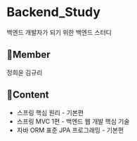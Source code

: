 # Backend_Study
백엔드 개발자가 되기 위한 백엔드 스터디

## 👤Member
정희윤
김규리

## 📑Content
- 스프링 핵심 원리 - 기본편
- 스프링 MVC 1편 - 백엔드 웹 개발 핵심 기술
- 자바 ORM 표준 JPA 프로그래밍 - 기본편
